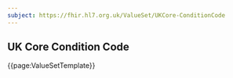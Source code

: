```yaml
---
subject: https://fhir.hl7.org.uk/ValueSet/UKCore-ConditionCode
---
```

## UK Core Condition Code

{{page:ValueSetTemplate}}